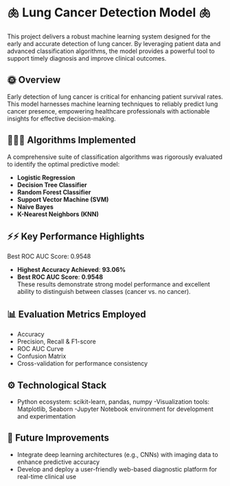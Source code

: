 # 🫁 Lung Cancer Detection Model 🫁

This project delivers a robust machine learning system designed for the early and accurate detection of lung cancer. By leveraging patient data and advanced classification algorithms, the model provides a powerful tool to support timely diagnosis and improve clinical outcomes.

## 🌞 Overview

Early detection of lung cancer is critical for enhancing patient survival rates. This model harnesses machine learning techniques to reliably predict lung cancer presence, empowering healthcare professionals with actionable insights for effective decision-making.

## 👩🏻‍💻 Algorithms Implemented

A comprehensive suite of classification algorithms was rigorously evaluated to identify the optimal predictive model:

- **Logistic Regression**  
- **Decision Tree Classifier**  
- **Random Forest Classifier**  
- **Support Vector Machine (SVM)**  
- **Naive Bayes**  
- **K-Nearest Neighbors (KNN)**

## ⚡⚡ Key Performance Highlights

Best ROC AUC Score: 0.9548
- **Highest Accuracy Achieved**: **93.06%**  
- **Best ROC AUC Score**: **0.9548**  
  These results demonstrate strong model performance and excellent ability to distinguish between classes (cancer vs. no cancer).

## 📊 Evaluation Metrics Employed

- Accuracy  
- Precision, Recall & F1-score  
- ROC AUC Curve  
- Confusion Matrix  
- Cross-validation for performance consistency

## ⚙️ Technological Stack

- Python ecosystem: scikit-learn, pandas, numpy
-Visualization tools: Matplotlib, Seaborn
-Jupyter Notebook environment for development and experimentation

## 📌 Future Improvements

- Integrate deep learning architectures (e.g., CNNs) with imaging data to enhance predictive accuracy
- Develop and deploy a user-friendly web-based diagnostic platform for real-time clinical use

